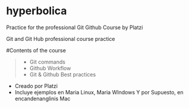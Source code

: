 # hyperbolica
Practice for the professional Git Github Course by Platzi

Git and Git Hub professional course practice

#Contents of the course
> - Git commands
> - Github Workflow
> - Git & Github Best practices

* Creado por Platzi
* Incluye ejemplos en Maria Linux, Maria WIndows Y por Supuesto, en encandenanglinis Mac